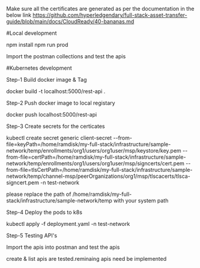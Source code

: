 Make sure all the certificates are generated as per the documentation in the below link
https://github.com/hyperledgendary/full-stack-asset-transfer-guide/blob/main/docs/CloudReady/40-bananas.md


#Local development

npm install
npm run prod

Import the postman collections and test the apis


#Kubernetes development

Step-1  Build docker image & Tag

docker build -t localhost:5000/rest-api .

Step-2  Push docker image to local registary

docker push localhost:5000/rest-api

Step-3 Create secrets for the certicates

 kubectl create secret generic client-secret --from-file=keyPath=/home/ramdisk/my-full-stack/infrastructure/sample-network/temp/enrollments/org1/users/org1user/msp/keystore/key.pem --from-file=certPath=/home/ramdisk/my-full-stack/infrastructure/sample-network/temp/enrollments/org1/users/org1user/msp/signcerts/cert.pem --from-file=tlsCertPath=/home/ramdisk/my-full-stack/infrastructure/sample-network/temp/channel-msp/peerOrganizations/org1/msp/tlscacerts/tlsca-signcert.pem -n test-network

please replace the path of /home/ramdisk/my-full-stack/infrastructure/sample-network/temp with your system path

Step-4 Deploy the pods to k8s

kubectl apply -f deployment.yaml  -n test-network

Step-5 Testing API's

Import the apis into postman and test the apis

create & list apis are tested.reminaing apis need be implemented
